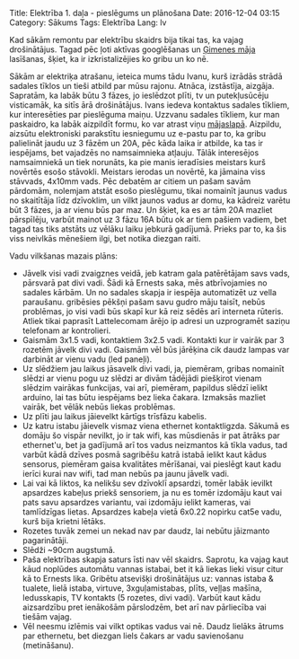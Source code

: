 Title: Elektrība 1. daļa - pieslēgums un plānošana
Date: 2016-12-04 03:15
Category: Sākums
Tags: Elektrība
Lang: lv

Kad sākām remontu par elektrību skaidrs bija tikai tas, ka vajag drošinātājus. Tagad pēc ļoti aktīvas googlēšanas un [Ģimenes māja](https://gimenesmaja.wordpress.com/) lasīšanas, šķiet, ka ir izkristalizējies ko gribu un ko nē.

Sākām ar elektriķa atrašanu, ieteica mums tādu Ivanu, kurš izrādās strādā sadales tīklos un tieši atbild par mūsu rajonu. Atnāca, izstāstīja, aizgāja. Sapratām, ka labāk būtu 3 fāzes, jo ieslēdzot plīti, tv un putekļusūcēju visticamāk, ka sitīs ārā drošinātājus. Ivans iedeva kontaktus sadales tīkliem, kur interesēties par pieslēguma maiņu. Uzzvanu sadales tīkliem, kur man paskaidro, ka labāk aizpildīt formu, ko var atrast viņu [mājaslapā](https://www.e-st.lv/lv/private/). Aizpildu, aizsūtu elektroniski parakstītu iesniegumu uz e-pastu par to, ka gribu palielināt jaudu uz 3 fāzēm un 20A, pēc kāda laika ir atbilde, ka tas ir iespējams, bet vajadzēs no namsaimnieka atļauju. Tālāk interesējos namsaimniekā un tiek norunāts, ka pie manis ieradīsies meistars kurš novērtēs esošo stāvokli. Meistars ierodas un novērtē, ka jāmaina viss stāvvads, 4x10mm vads. Pēc debatēm ar citiem un pašam savām pārdomām, nolemjam atstāt esošo pieslēgumu, tikai nomainīt jaunus vadus no skaitītāja līdz dzīvoklim, un vilkt jaunos vadus ar domu, ka kādreiz varētu būt 3 fāzes, ja ar vienu būs par maz. Un šķiet, ka es ar tām 20A mazliet pārspīlēju, varbūt mainot uz 3 fāzu 16A būtu ok ar tiem pašiem vadiem, bet tagad tas tiks atstāts uz vēlāku laiku jebkurā gadījumā. Prieks par to, ka šis viss neivlkās mēnešiem ilgi, bet notika diezgan raiti.


Vadu vilkšanas mazais plāns:

* Jāvelk visi vadi zvaigznes veidā, jeb katram gala patērētājam savs vads, pārsvarā pat divi vadi. Šādi kā Ernests saka, mēs atbrīvojamies no sadales kārbām. Un no sadales skapja ir iespēja automatizēt uz vella paraušanu. gribēsies pēkšņi pašam savu gudro māju taisīt, nebūs problēmas, jo visi vadi būs skapī kur kā reiz sēdēs arī interneta rūteris. Atliek tikai paprasīt Lattelecomam ārējo ip adresi un uzprogramēt saziņu telefonam ar kontrolieri.
* Gaismām 3x1.5 vadi, kontaktiem 3x2.5 vadi. Kontakti kur ir vairāk par 3 rozetēm jāvelk divi vadi. Gaismām vēl būs jārēķina cik daudz lampas var darbināt ar vienu vadu (led paneļi).
* Uz slēdžiem jau laikus jāsavelk divi vadi, ja, piemēram, gribas nomainīt slēdzi ar vienu pogu uz slēdzi ar divām tādējādi piešķirot vienam slēdzim vairākas funkcijas, vai arī, piemēram, papildus slēdzī ielikt arduino, lai tas būtu iespējams bez lieka čakara. Izmaksās mazliet vairāk, bet vēlāk nebūs liekas problēmas.
* Uz plīti jau laikus jāievelkt kārtīgs trīsfāzu kabelis.
* Uz katru istabu jāievelk vismaz viena ethernet kontaktligzda. Sākumā es domāju šo vispār nevilkt, jo ir tak wifi, kas mūsdienās ir pat ātrāks par ethernet'u, bet ja gadījumā arī tos vadus neizmantos kā tīkla vadus, tad varbūt kādā dzīves posmā sagribēšu katrā istabā ielikt kaut kādus sensorus, piemēram gaisa kvalitātes mērīšanai, vai pieslēgt kaut kadu ierīci kurai nav wifi, tad man nebūs pa jaunu jāvelk vadi.
* Lai vai kā liktos, ka nelikšu sev dzīvoklī apsardzi, tomēr labāk ievilkt apsardzes kabeļus priekš sensoriem, ja nu es tomēr izdomāju kaut vai pats savu apsardzes variantu, vai izdomāju ielikt kameras, vai tamlīdzīgas lietas. Apsardzes kabeļa vietā 6x0.22 nopirku cat5e vadu, kurš bija krietni lētāks.
* Rozetes tuvāk zemei un nekad nav par daudz, lai nebūtu jāizmanto pagarinātāji.
* Slēdži ~90cm augstumā.
* Paša elektrības skapja saturs īsti nav vēl skaidrs. Saprotu, ka vajag kaut kāud noplūdes automātu vannas istabai, bet it kā liekas lieki visur citur kā to Ernests lika. Gribētu atsevišķi drošinātājus uz: vannas istaba & tualete, lielā istaba, virtuve, 3xguļamistabas, plīts, veļļas mašīna, ledusskapis, TV kontakts (5 rozetes, divi vadi). Varbūt kaut kādu aizsardzību pret ienākošām pārslodzēm, bet arī nav pārliecība vai tiešām vajag.
* Vēl neesmu izlēmis vai vilkt optikas vadus vai nē. Daudz lielāks ātrums par ethernetu, bet diezgan liels čakars ar vadu savienošanu (metināšanu).
